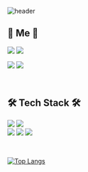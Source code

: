 ![header](https://capsule-render.vercel.app/api?type=waving&color=FFB3C7&height=300&section=header&text=Kim%20Seong%20Ae&fontSize=80&animation=twinkling&fontColor=1B1F24)


## 🍓 Me 🍓

 
<a href="https://www.instagram.com/tori_tole/"><img src="https://img.shields.io/badge/Instagram-E4405F?style=flat-square&logo=Instagram&logoColor=white"/></a>
<a href="https://www.facebook.com/01039419805"><img src="https://img.shields.io/badge/Facebook-1877F2?style=flat-square&logo=Instagram&logoColor=white"/></a>
<br/>
 

<a href="mailto:abc4571998@naver.com"><img src="https://img.shields.io/badge/Naver Mail-03C75A?style=flat-square&logo=Naver&logoColor=white"/></a>
<a href="mailto:abc4571998@hanyang.ac.kr"><img src="https://img.shields.io/badge/Hanyang Gmail-EA4335?style=flat-square&logo=Gmail&logoColor=white"/></a>

<br />

## 🛠️ Tech Stack 🛠️
<img src="https://img.shields.io/badge/Python-3776AB?style=flat-square&logo=Python&logoColor=white"/></a>
<img src="https://img.shields.io/badge/JavaScript-F7DF1E?style=flat-square&logo=JavaScript&logoColor=white"/></a>
<br/>
<img src="https://img.shields.io/badge/HTML5-E34F26?style=flat-square&logo=HTML5&logoColor=white"/></a>
<img src="https://img.shields.io/badge/CSS3-1572B6?style=flat-square&logo=CSS3&logoColor=white"/></a>
<img src="https://img.shields.io/badge/React-61DAFB?style=flat-square&logo=React&logoColor=white"/></a>
<br/>
<br/>

##
[![Top Langs](https://github-readme-stats.vercel.app/api/top-langs/?username=abc4571998&layout=compact)](https://github.com/abc4571998/github-readme-stats)

<!--
**abc4571998/abc4571998** is a ✨ _special_ ✨ repository because its `README.md` (this file) appears on your GitHub profile.

Here are some ideas to get you started:

- 🔭 I’m currently working on ...
- 🌱 I’m currently learning ...
- 👯 I’m looking to collaborate on ...
- 🤔 I’m looking for help with ...
- 💬 Ask me about ...
- 📫 How to reach me: ...
- 😄 Pronouns: ...
- ⚡ Fun fact: ...
-->
